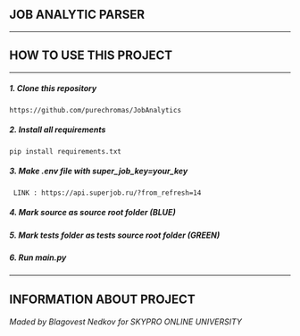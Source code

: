 ## JOB ANALYTIC PARSER
***
## HOW TO USE THIS PROJECT
***
##### 1. Clone this repository
```https://github.com/purechromas/JobAnalytics```
##### 2. Install all requirements
```pip install requirements.txt```
##### 3. Make .env file with super_job_key=your_key
``` LINK : https://api.superjob.ru/?from_refresh=14```
##### 4. Mark source as source root folder (BLUE)
##### 5. Mark tests folder as tests source root folder (GREEN)
##### 6. Run main.py
***
## INFORMATION ABOUT PROJECT
###### Maded by Blagovest Nedkov for SKYPRO ONLINE UNIVERSITY